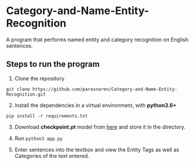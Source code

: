 # Category-and-Name-Entity-Recognition
A program that performs named entity and category recognition on English sentences.

## Steps to run the program

1.  Clone the repository

`git clone https://github.com/parasnaren/Category-and-Name-Entity-Recognition.git`
    
2.  Install the dependencies in a virtual environment, with **python3.6+**

`pip install -r requirements.txt`
     
3.  Download **checkpoint.pt** model from [here](https://drive.google.com/file/d/1XZWm5nGf8s_FLrJlxYamEPbPIRCYrHBH/view?usp=sharing) and store it in the directory.

4. Run `python3 app.py`

5. Enter sentences into the textbox and view the Entity Tags as well as Categories of the text entered.

